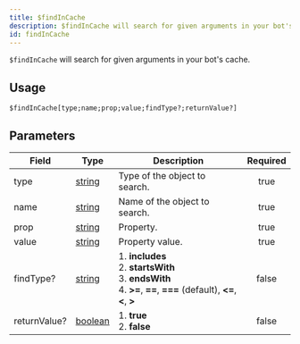 ```yaml
---
title: $findInCache
description: $findInCache will search for given arguments in your bot's cache.
id: findInCache
---
```


`$findInCache` will search for given arguments in your bot's cache.

## Usage

```aoi
$findInCache[type;name;prop;value;findType?;returnValue?]
```

## Parameters

| Field        | Type                                                                                                | Description                                                                                                                           | Required |
| ------------ | --------------------------------------------------------------------------------------------------- | ------------------------------------------------------------------------------------------------------------------------------------- | :------: |
| type         | [string](https://developer.mozilla.org/en-US/docs/Web/JavaScript/Reference/Global_Objects/String)   | Type of the object to search.                                                                                                         |   true   |
| name         | [string](https://developer.mozilla.org/en-US/docs/Web/JavaScript/Reference/Global_Objects/String)   | Name of the object to search.                                                                                                         |   true   |
| prop         | [string](https://developer.mozilla.org/en-US/docs/Web/JavaScript/Reference/Global_Objects/String)   | Property.                                                                                                                             |   true   |
| value        | [string](https://developer.mozilla.org/en-US/docs/Web/JavaScript/Reference/Global_Objects/String)   | Property value.                                                                                                                       |   true   |
| findType?    | [string](https://developer.mozilla.org/en-US/docs/Web/JavaScript/Reference/Global_Objects/String)   | 1. **includes** <br /> 2. **startsWith** <br /> 3. **endsWith** <br /> 4. **\>=**, **==**, **===** (default), **\<=**, **\<**, **\>** |  false   |
| returnValue? | [boolean](https://developer.mozilla.org/en-US/docs/Web/JavaScript/Reference/Global_Objects/Boolean) | 1. **true** <br /> 2. **false**                                                                                                       |  false   |

